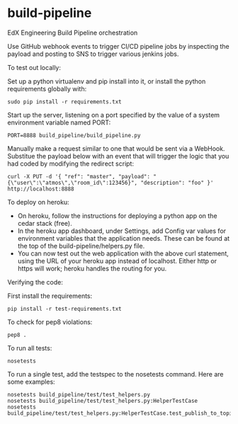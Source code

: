 # build-pipeline
EdX Engineering Build Pipeline orchestration

Use GitHub webhook events to trigger CI/CD pipeline jobs by inspecting the payload
and posting to SNS to trigger various jenkins jobs.

To test out locally:

Set up a python virtualenv and pip install into it, or install the python requirements globally with:
```
sudo pip install -r requirements.txt
```
Start up the server, listening on a port specified by the value of a system environment variable named PORT:
```
PORT=8888 build_pipeline/build_pipeline.py
```
Manually make a request similar to one that would be sent via a WebHook. Substitue the payload below with an event that will trigger the logic that you had coded by modifying the redirect script:
```
curl -X PUT -d '{ "ref": "master", "payload": "{\"user\":\"atmos\",\"room_id\":123456}", "description": "foo" }' http://localhost:8888
```
To deploy on heroku:

* On heroku, follow the instructions for deploying a python app on the cedar stack (free).
* In the heroku app dashboard, under Settings, add Config var values for environment variables that the application needs. These can be found at the top of the build-pipeline/helpers.py file.
* You can now test out the web application with the above curl statement, using the URL of your heroku app instead
of localhost. Either http or https will work; heroku handles the routing for you.

Verifying the code:

First install the requirements:
```
pip install -r test-requirements.txt
```
To check for pep8 violations:
```
pep8 .
```
To run all tests:
```
nosetests
```
To run a single test, add the testspec to the nosetests command. Here are some examples:
```
nosetests build_pipeline/test/test_helpers.py
nosetests build_pipeline/test/test_helpers.py:HelperTestCase
nosetests build_pipeline/test/test_helpers.py:HelperTestCase.test_publish_to_topic
```
